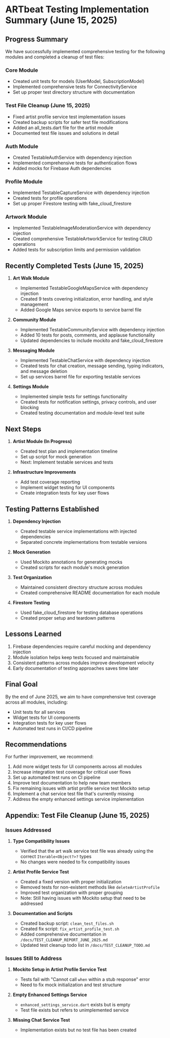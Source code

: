 # ARTbeat Testing Implementation Summary (June 15, 2025)

## Progress Summary

We have successfully implemented comprehensive testing for the following modules and completed a cleanup of test files:

### Core Module
- Created unit tests for models (UserModel, SubscriptionModel)
- Implemented comprehensive tests for ConnectivityService
- Set up proper test directory structure with documentation

### Test File Cleanup (June 15, 2025)
- Fixed artist profile service test implementation issues
- Created backup scripts for safer test file modifications
- Added an all_tests.dart file for the artist module
- Documented test file issues and solutions in detail

### Auth Module
- Created TestableAuthService with dependency injection
- Implemented comprehensive tests for authentication flows
- Added mocks for Firebase Auth dependencies

### Profile Module
- Implemented TestableCaptureService with dependency injection
- Created tests for profile operations
- Set up proper Firestore testing with fake_cloud_firestore

### Artwork Module
- Implemented TestableImageModerationService with dependency injection
- Created comprehensive TestableArtworkService for testing CRUD operations
- Added tests for subscription limits and permission validation

## Recently Completed Tests (June 15, 2025)

1. **Art Walk Module**
   - Implemented TestableGoogleMapsService with dependency injection
   - Created 9 tests covering initialization, error handling, and style management
   - Added Google Maps service exports to service barrel file

2. **Community Module**
   - Implemented TestableCommunityService with dependency injection
   - Added 10 tests for posts, comments, and applause functionality
   - Updated dependencies to include mockito and fake_cloud_firestore

3. **Messaging Module**
   - Implemented TestableChatService with dependency injection
   - Created tests for chat creation, message sending, typing indicators, and message deletion
   - Set up services barrel file for exporting testable services

4. **Settings Module**
   - Implemented simple tests for settings functionality
   - Created tests for notification settings, privacy controls, and user blocking
   - Created testing documentation and module-level test suite

## Next Steps

1. **Artist Module (In Progress)**
   - Created test plan and implementation timeline
   - Set up script for mock generation
   - Next: Implement testable services and tests

3. **Infrastructure Improvements**
   - Add test coverage reporting
   - Implement widget testing for UI components
   - Create integration tests for key user flows

## Testing Patterns Established

1. **Dependency Injection**
   - Created testable service implementations with injected dependencies
   - Separated concrete implementations from testable versions

2. **Mock Generation**
   - Used Mockito annotations for generating mocks
   - Created scripts for each module's mock generation

3. **Test Organization**
   - Maintained consistent directory structure across modules
   - Created comprehensive README documentation for each module

4. **Firestore Testing**
   - Used fake_cloud_firestore for testing database operations
   - Created proper setup and teardown patterns

## Lessons Learned

1. Firebase dependencies require careful mocking and dependency injection
2. Module isolation helps keep tests focused and maintainable
3. Consistent patterns across modules improve development velocity
4. Early documentation of testing approaches saves time later

## Final Goal

By the end of June 2025, we aim to have comprehensive test coverage across all modules, including:
- Unit tests for all services
- Widget tests for UI components
- Integration tests for key user flows
- Automated test runs in CI/CD pipeline

## Recommendations

For further improvement, we recommend:

1. Add more widget tests for UI components across all modules
2. Increase integration test coverage for critical user flows
3. Set up automated test runs on CI pipeline
4. Improve test documentation to help new team members
5. Fix remaining issues with artist profile service test Mockito setup
6. Implement a chat service test file that's currently missing
7. Address the empty enhanced settings service implementation

## Appendix: Test File Cleanup (June 15, 2025)

### Issues Addressed

1. **Type Compatibility Issues**
   - Verified that the art walk service test file was already using the correct `Iterable<Object?>?` types
   - No changes were needed to fix compatibility issues

2. **Artist Profile Service Test**
   - Created a fixed version with proper initialization
   - Removed tests for non-existent methods like `deleteArtistProfile`
   - Improved test organization with proper grouping
   - Note: Still having issues with Mockito setup that need to be addressed

3. **Documentation and Scripts**
   - Created backup script: `clean_test_files.sh`
   - Created fix script: `fix_artist_profile_test.sh`
   - Added comprehensive documentation in `/docs/TEST_CLEANUP_REPORT_JUNE_2025.md`
   - Updated test cleanup todo list in `/docs/TEST_CLEANUP_TODO.md`

### Issues Still to Address

1. **Mockito Setup in Artist Profile Service Test**
   - Tests fail with "Cannot call `when` within a stub response" error
   - Need to fix mock initialization and test structure

2. **Empty Enhanced Settings Service**
   - `enhanced_settings_service.dart` exists but is empty
   - Test file exists but refers to unimplemented service

3. **Missing Chat Service Test**
   - Implementation exists but no test file has been created
